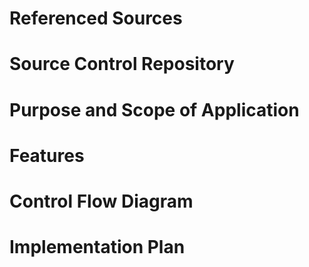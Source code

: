 # Referenced Sources

# Source Control Repository

# Purpose and Scope of Application



# Features

# Control Flow Diagram

# Implementation Plan








